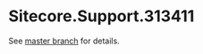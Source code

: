 # Sitecore.Support.313411

See [master branch](https://github.com/sitecoresupport/Sitecore.Support.313411) for details.